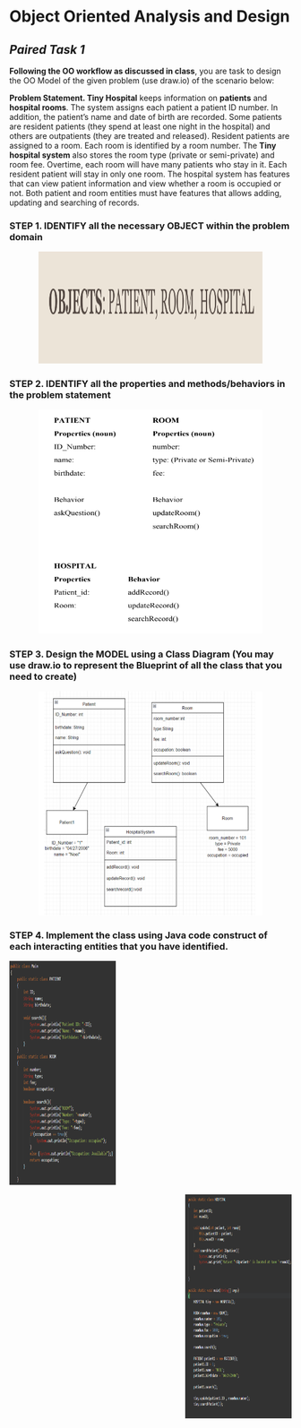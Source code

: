 # **Object Oriented Analysis and Design**
## *Paired Task 1*
**Following the OO workflow as discussed in class**, you are task to design the OO Model of the given problem (use draw.io) of the scenario below:  

**Problem Statement. Tiny Hospital** keeps information on **patients** and **hospital rooms**. The system assigns each patient a patient ID number. In addition, the patient’s name and date of birth are recorded. Some patients are resident patients (they spend at least one night in the hospital) and others are outpatients (they are treated and released). Resident patients are assigned to a room. Each room is identified by a room number. The **Tiny hospital system** also stores the room type (private or semi-private) and room fee. Overtime, each room will have many patients who stay in it. Each resident patient will stay in only one room. The hospital system has features that can view patient information and view whether a room is occupied or not. Both patient and room entities must have features that allows adding, updating and searching of records.

### **STEP 1.** IDENTIFY all the necessary OBJECT within the problem domain  

<p align="center">
  <img src="MIDTERM/Lab1/image/step1.png" width="400" height="200"/>
</p>

### **STEP 2.** IDENTIFY all the properties and methods/behaviors in the problem statement

<p align="center">
  <img src="MIDTERM/Lab1/image/step2.png" width="400" height="400"/>
</p>

### **STEP 3.** Design the MODEL using a Class Diagram (You may use draw.io to represent the Blueprint of all the class that you need to create)  

<p align="center">
  <img src="MIDTERM/Lab1/image/step3.png" width="400" height="400"/>
</p>

### **STEP 4.** Implement the class using Java code construct of each interacting entities that you have identified.

<p align="left">
  <img src="MIDTERM/Lab1/image/step4.1.png" width="190" height="400"/>
</p>
<p align="right">
  <img src="MIDTERM/Lab1/image/step4.2.png" width="190" height="400"/>
</p>


